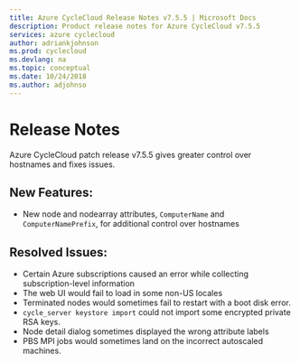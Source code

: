 ```yaml
---
title: Azure CycleCloud Release Notes v7.5.5 | Microsoft Docs
description: Product release notes for Azure CycleCloud v7.5.5
services: azure cyclecloud
author: adriankjohnson
ms.prod: cyclecloud
ms.devlang: na
ms.topic: conceptual
ms.date: 10/24/2018
ms.author: adjohnso
---
```


# Release Notes

Azure CycleCloud patch release v7.5.5 gives greater control over hostnames and fixes issues.

## New Features:
 * New node and nodearray attributes, `ComputerName` and `ComputerNamePrefix`, for additional control over hostnames

## Resolved Issues:
 * Certain Azure subscriptions caused an error while collecting subscription-level information
 * The web UI would fail to load in some non-US locales
 * Terminated nodes would sometimes fail to restart with a boot disk error.
 * `cycle_server keystore import` could not import some encrypted private RSA keys.
 * Node detail dialog sometimes displayed the wrong attribute labels
 * PBS MPI jobs would sometimes land on the incorrect autoscaled machines.
